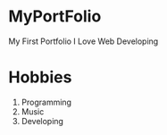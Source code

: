 # MyPortFolio
 My First Portfolio
I Love Web Developing

# Hobbies 
1. Programming
1. Music 
1. Developing


